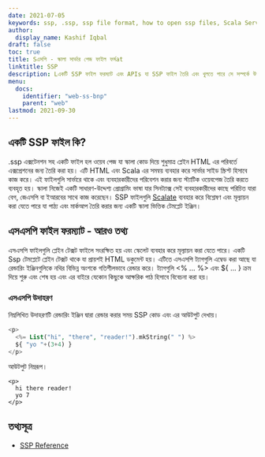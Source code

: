 ```yaml
---
date: 2021-07-05
keywords: ssp, .ssp, ssp file format, how to open ssp files, Scala Server Page
author:
  display_name: Kashif Iqbal
draft: false
toc: true
title: Sএসপি - স্কালা সার্ভার পেজ ফাইল ফর্মat
linktitle: SSP
description: Lএকটি SSP ফাইল ফরম্যাট এবং APIs যা SSP ফাইল তৈরি এবং খুলতে পারে সে সম্পর্কে উপার্জন করুনs.
menu:
  docs:
    identifier: "web-ss-bnp"
    parent: "web"
lastmod: 2021-09-30
---
```


## একটি SSP ফাইল কি?

.ssp এক্সটেনশন সহ একটি ফাইল হল ওয়েব পেজ যা স্কালা কোড দিয়ে শুধুমাত্র প্লেইন HTML এর পরিবর্তে এক্সপ্রেশনের জন্য তৈরি করা হয়। এটি HTML এবং Scala এর সমন্বয় ব্যবহার করে সার্ভার সাইড স্ক্রিপ্ট হিসাবে কাজ করে। এই ফাইলগুলি সার্ভারে থাকে এবং ব্যবহারকারীদের পরিবেশন করার জন্য স্ট্যাটিক ওয়েবপেজ তৈরি করতে ব্যবহৃত হয়। স্কালা নিজেই একটি সাধারণ-উদ্দেশ্য প্রোগ্রামিং ভাষা যার সিনট্যাক্স সেই ব্যবহারকারীদের কাছে পরিচিত যারা বেগ, জেএসপি বা ইআরবের সাথে কাজ করেছেন। SSP ফাইলগুলি [Scalate](https://scalate.github.io/scalate/) ব্যবহার করে বিশ্লেষণ এবং মূল্যায়ন করা যেতে পারে যা পাঠ্য এবং মার্কআপ তৈরি করার জন্য একটি স্কালা ভিত্তিক টেমপ্লেট ইঞ্জিন।

## এসএসপি ফাইল ফরম্যাট - আরও তথ্য

এসএসপি ফাইলগুলি প্লেইন টেক্সট ফাইলে সংরক্ষিত হয় এবং স্কেলেট ব্যবহার করে মূল্যায়ন করা যেতে পারে। একটি Ssp টেমপ্লেটে প্লেইন টেক্সট থাকে যা প্রায়শই HTML ডকুমেন্ট হয়। এটিতে এসএসপি ট্যাগগুলি এম্বেড করা আছে যা রেন্ডারিং ইঞ্জিনগুলিকে নথির বিভিন্ন অংশকে গতিশীলভাবে রেন্ডার করে। ট্যাগগুলি <% ... %> এবং ${ ... } ক্রম দিয়ে শুরু এবং শেষ হয় এবং এর বাইরে যেকোন কিছুকে আক্ষরিক পাঠ হিসাবে বিবেচনা করা হয়।

### এসএসপি উদাহরণ

নিম্নলিখিত উদাহরণটি রেন্ডারিং ইঞ্জিন দ্বারা রেন্ডার করার সময় SSP কোড এবং এর আউটপুট দেখায়।

```PHP
<p>
  <%= List("hi", "there", "reader!").mkString(" ") %>
  ${ "yo "+(3+4) }
</p>
```
আউটপুট নিম্নরূপ।
```
<p>
  hi there reader!
  yo 7
</p>
```

## তথ্যসূত্র

- [SSP Reference](https://scalate.github.io/scalate/documentation/ssp-reference.html)

